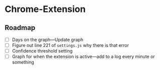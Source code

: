 # Chrome-Extension

## Roadmap

-   [ ] Days on the graph—Update graph
-   [ ] Figure out line 221 of `settings.js` why there is that error
-   [ ] Confidence threshold setting
-   [ ] Graph for when the extension is active—add to a log every minute or something
